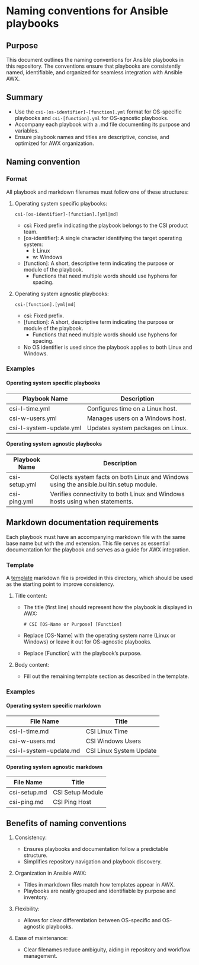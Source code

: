 # Naming conventions for Ansible playbooks

## Purpose

This document outlines the naming conventions for Ansible playbooks in this
repository. The conventions ensure that playbooks are consistently named,
identifiable, and organized for seamless integration with Ansible AWX.

## Summary

- Use the `csi-[os-identifier]-[function].yml` format for OS-specific playbooks
  and `csi-[function].yml` for OS-agnostic playbooks.
- Accompany each playbook with a .md file documenting its purpose and variables.
- Ensure playbook names and titles are descriptive, concise, and optimized for
  AWX organization.

## Naming convention

### Format

All playbook and markdown filenames must follow one of these structures:

1. Operating system specific playbooks:

    ```csi-[os-identifier]-[function].[yml|md]```

    - csi: Fixed prefix indicating the playbook belongs to the CSI product
      team.
    - [os-identifier]: A single character identifying the target operating
      system:
      - l: Linux
      - w: Windows
    - [function]: A short, descriptive term indicating the purpose or module of
      the playbook.
      - Functions that need multiple words should use hyphens for spacing.

2. Operating system agnostic playbooks:

    ```csi-[function].[yml|md]```

    - csi: Fixed prefix.
    - [function]: A short, descriptive term indicating the purpose or module of
      the playbook.
      - Functions that need multiple words should use hyphens for spacing.
    - No OS identifier is used since the playbook applies to both Linux and
      Windows.

### Examples

#### Operating system specific playbooks

|Playbook Name | Description |
| ------------ | ----------- |
| csi-l-time.yml	| Configures time on a Linux host. |
| csi-w-users.yml | Manages users on a Windows host. |
| csi-l-system-update.yml | Updates system packages on Linux. |

#### Operating system agnostic playbooks

|Playbook Name | Description |
| ------------ | ----------- |
| csi-setup.yml	| Collects system facts on both Linux and Windows using the ansible.builtin.setup module. |
| csi-ping.yml | Verifies connectivity to both Linux and Windows hosts using when statements. |

## Markdown documentation requirements

Each playbook must have an accompanying markdown file with the same base name
but with the .md extension. This file serves as essential documentation for the
playbook and serves as a guide for AWX integration.

### Template

A [template](00-template.md) markdown file is provided in this directory, which
should be used as the starting point to improve consistency.

1. Title content:

    -  The title (first line) should represent how the playbook is displayed in
       AWX:

        ```# CSI [OS-Name or Purpose] [Function]```

      - Replace [OS-Name] with the operating system name (Linux or Windows) or
        leave it out for OS-agnostic playbooks.
      - Replace [Function] with the playbook’s purpose.

2. Body content:

    - Fill out the remaining template section as described in the template.

### Examples

#### Operating system specific markdown

|File Name | Title |
| ------------ | ----------- |
| csi-l-time.md	| CSI Linux Time |
| csi-w-users.md | CSI Windows Users |
| csi-l-system-update.md | CSI Linux System Update |

#### Operating system agnostic markdown

|File Name | Title |
| ------------ | ----------- |
| csi-setup.md	| CSI Setup Module |
| csi-ping.md | CSI Ping Host |

## Benefits of naming conventions

1. Consistency:
    - Ensures playbooks and documentation follow a predictable structure.
    - Simplifies repository navigation and playbook discovery.

2. Organization in Ansible AWX:
    - Titles in markdown files match how templates appear in AWX.
    - Playbooks are neatly grouped and identifiable by purpose and inventory.

3. Flexibility:
    - Allows for clear differentiation between OS-specific and OS-agnostic
      playbooks.

1. Ease of maintenance:
    - Clear filenames reduce ambiguity, aiding in repository and workflow
      management.
